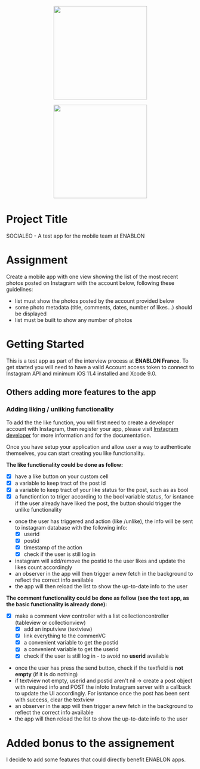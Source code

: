 
<p align="center">
    <a href="https://media.giphy.com/media/1wmOJCeIgpsfBhlSjE/giphy.gif">
        <img src="https://media.giphy.com/media/1wmOJCeIgpsfBhlSjE/giphy.gif" height="250">
    </a>
</p>

<p align="center">
    <a href="https://i.imgur.com/G94wjnA.gif">
        <img src="https://i.imgur.com/G94wjnA.gif" height="250">
    </a>
</p>

# Project Title
SOCIALEO - A test app for the mobile team at ENABLON

# Assignment
Create a mobile app with one view showing the list of the most recent photos posted on Instagram with the account below, following these guidelines:

- list must show the photos posted by the account provided below
- some photo metadata (title, comments, dates, number of likes…) should be displayed
- list must be built to show any number of photos

# Getting Started
This is a test app as part of the interview process at **ENABLON France**. 
To get started you will need to have a valid Account access token to connect to Instagram API and minimum iOS 11.4 installed and Xcode 9.0.

## Others adding more features to the app

### Adding liking / unliking functionality
To add the the like function, you will first need to create a developer account with Instagram, then register your app, please visit [Instagram developer](https://www.instagram.com/developer/) for more information and for the documentation. 

Once you have setup your application and allow user a way to authenticate themselves, you can start creating you like functionality.

**The like functionality could be done as follow:**
  - [x] have a like button on your custom cell
  - [x] a variable to keep tract of the post id
  - [x] a variable to keep tract of your like status for the post, such as as bool
  - [x] a functiontion to triger according to the bool variable status, for isntance if the user already have liked the post, the button should trigger the unlike functionality
- once the user has triggered and action (like /unlike), the info will be sent to instagram database with the following info: 
  - [x] userid
  - [x] postid
  - [x] timestamp of the action
  - [x] check if the user is still log in
  
- instagram will add/remove the postid to the user likes and update the likes count accordingly
- an observer in the app will then trigger a new fetch in the background to reflect the correct info available
- the app will then reload the list to show the up-to-date info to the user

**The comment functionality could be done as follow (see the test app, as the basic functionality is already done):**
- [x] make a comment view controller with a list collectioncontroller (tableview or collectionview)
  - [x] add an inputview (textview)
  - [x] link everything to the commenVC
  - [x] a convenient variable to get the postid
  - [x] a convenient variable to get the userid
  - [x] check if the user is still log in - to avoid no **userid** available
  
- once the user has press the send button, check if the textfield is **not empty** (if it is do nothing)
- if textview not empty, userid and postid aren't nil -> create a post object with required info and POST the infoto Instagram server with a callback to update the UI accordingly. For isntance once the post has been sent with success, clear the textview
- an observer in the app will then trigger a new fetch in the background to reflect the correct info available
- the app will then reload the list to show the up-to-date info to the user

# Added bonus to the assignement
 I decide to add some features that could directly benefit ENABLON apps.



